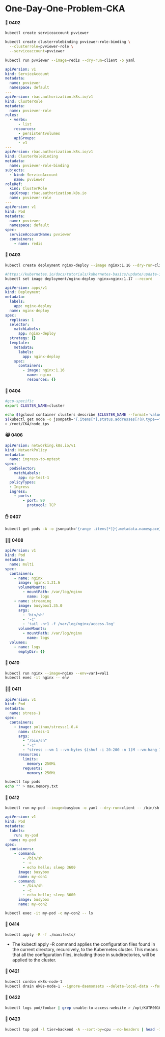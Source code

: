 # One-Day-One-Problem-CKA 


#### 🎃 0402

```bash
kubectl create serviceaccount pvviewer

kubectl create clusterrolebinding pvviewer-role-binding \
  --clusterrole=pvviewer-role \
  --serviceaccount=pvviewer
  
kubectl run pvviewer --image=redis --dry-run=client -o yaml
```

```yaml
apiVersion: v1
kind: ServiceAccount
metadata:
  name: pvviewer
  namespace: default
---
apiVersion: rbac.authorization.k8s.io/v1
kind: ClusterRole
metadata:
  name: pvviewer-role
rules:
  - verbs:
      - list
    resources:
      - persistentvolumes
    apiGroups:
      - v1
---
apiVersion: rbac.authorization.k8s.io/v1
kind: ClusterRoleBinding
metadata:
  name: pvviewer-role-binding
subjects:
  - kind: ServiceAccount
    name: pvviewer
roleRef:
  kind: ClusterRole
  apiGroup: rbac.authorization.k8s.io
  name: pvviewer-role
---
apiVersion: v1
kind: Pod
metadata:
  name: pvviewer
  namespace: default
spec:
  serviceAccountName: pvviewer
  containers:
    - name: redis
```

#### 🤖 0403

```bash
kubectl create deployment nginx-deploy --image nginx:1.16 --dry-run=client --replicas=1 -o yaml

#https://kubernetes.io/docs/tutorials/kubernetes-basics/update/update-intro/
kubectl set image deployment/nginx-deploy nginx=nginx:1.17 --record
```

```yaml
apiVersion: apps/v1
kind: Deployment
metadata:
  labels:
    app: nginx-deploy
  name: nginx-deploy
spec:
  replicas: 1
  selector:
    matchLabels:
      app: nginx-deploy
  strategy: {}
  template:
    metadata:
      labels:
        app: nginx-deploy
    spec:
      containers:
        - image: nginx:1.16
          name: nginx
          resources: {}
```

#### 🤖 0404

```bash
#gcp-specific
export CLUSTER_NAME=cluster

echo $(gcloud container clusters describe $CLUSTER_NAME --format='value(privateClusterConfig.privateEndpoint)') \
$(kubectl get node -o jsonpath='{.items[*].status.addresses[?(@.type=="InternalIP")].address}') \
> /root/CKA/node_ips
```

#### 😹 0406

```yaml
apiVersion: networking.k8s.io/v1
kind: NetworkPolicy
metadata:
  name: ingress-to-nptest
spec:
  podSelector:
    matchLabels:
      app: np-test-1
  policyTypes:
  - Ingress
  ingress:
    - ports:
        - port: 80
          protocol: TCP
```

#### ✋ 0407

```bash
kubectl get pods -A -o jsonpath='{range .items[*]}{.metadata.namespace} {.metadata.name}{"\n"}{end}'

```

#### 👨‍🎨 0408

```yaml
apiVersion: v1
kind: Pod
metadata:
  name: multi
spec:
  containers:
    - name: nginx
      image: nginx:1.21.6
      volumeMounts:
        - mountPath: /var/log/nginx
          name: logs
    - name: streaming
      image: busybox1.35.0
      args:
        - 'bin/sh'
        - '-c'
        - 'tail -n+1 -f /var/log/nginx/access.log'
      volumeMounts:
        - mountPath: /var/log/nginx
          name: logs
  volumes:
    - name: logs
      emptyDir: {}
```

#### 👨‍ 0410

```bash
kubectl run nginx --image=nginx --env=var1=val1
kubectl exec -it nginx -- env
```

#### 🙋‍♀️ 0411

```yaml
apiVersion: v1
kind: Pod
metadata:
  name: stress-1
spec:
  containers:
    - image: polinux/stress:1.0.4
      name: stress-1
      args:
        - "/bin/sh"
        - "-c"
        - "stress --vm 1 --vm-bytes $(shuf -i 20-200 -n 1)M --vm-hang 1"
      resources:
        limits:
          memory: 250Mi
        requests:
          memory: 250Mi
```

```bash
kubectl top pods
echo "" > max.memory.txt
```

#### 🧵 0412

```bash
kubectl run my-pod --image=busybox -o yaml --dry-run=client -- /bin/sh -c 'echo hello; sleep 3600'
```

```yaml
apiVersion: v1
kind: Pod
metadata:
  labels:
    run: my-pod
  name: my-pod
spec:
  containers:
    - command:
        - /bin/sh
        - -c
        - echo hello; sleep 3600
      image: busybox
      name: my-con1
    - command:
        - /bin/sh
        - -c
        - echo hello; sleep 3600
      image: busybox
      name: my-con2
```

```bash
kubectl exec -it my-pod -c my-con2 -- ls
```

#### 👒 0414

```bash
kubectl apply -R -f ./manifests/
```

- The kubectl apply -R command applies the configuration files found in the current directory, recursively, to the Kubernetes cluster. This means that all the configuration files, including those in subdirectories, will be applied to the cluster.

#### 🐰 0421

```bash
kubectl cordon ek8s-node-1
kubectl drain ek8s-node-1 --ignore-daemonsets --delete-local-data --force
```

#### 👒 0422

```bash
kubectl logs pod/foobar | grep unable-to-access-website > /opt/KUTR00101/foobar
```

#### 🧢 0423

```bash
kubectl top pod -l tier=backend -A --sort-by=cpu --no-headers | head -1 | awk '{print $2}' >> /opt/KUT00101/KUT00101.txt
```
